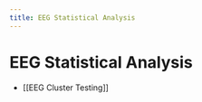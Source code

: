```yaml
---
title: EEG Statistical Analysis
---
```


# EEG Statistical Analysis
- [[EEG Cluster Testing]]




















































